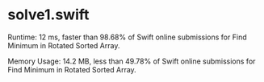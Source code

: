 # solve1.swift

Runtime: 12 ms, faster than 98.68% of Swift online submissions for Find Minimum in Rotated Sorted Array.

Memory Usage: 14.2 MB, less than 49.78% of Swift online submissions for Find Minimum in Rotated Sorted Array.
